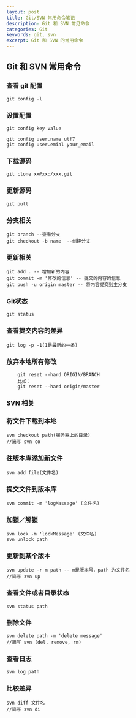 ```yaml
---
layout: post
title: Git/SVN 常用命令笔记
description: Git 和 SVN 常见命令
categories: Git
keywords: git, svn
excerpt: Git 和 SVN 的常用命令
---
```


## Git 和 SVN 常用命令

### **查看 git 配置**
```ssh
git config -l
```

### 设置配置
```ssh
git config key value
```  
`git config user.name utf7`  
`git config user.emial your_email`	

### **下载源码**
   ```
   git clone xx@xx:/xxx.git
   ```
    
### **更新源码**
    git pull

### **分支相关**
    git branch --查看分支
    git checkout -b name  --创建分支

### **更新相关**
    git add . -- 增加新的内容
    git commit -m '修改的信息' -- 提交的内容的信息
    git push -u origin master -- 将内容提交到主分支
    
### **Git状态**
    git status

### **查看提交内容的差异**
    git log -p -1(1是最新的一条)
### **放弃本地所有修改**
```ssh
	git reset --hard ORIGIN/BRANCH
	比如：
	git reset --hard origin/master
```
 
### **SVN 相关**

### **将文件下载到本地**
    svn checkout path(服务器上的目录)
    //简写 svn co

### **往版本库添加新文件**
    svn add file(文件名)

### **提交文件到版本库**
    svn commit -m 'logMassage' (文件名)
    
### **加锁／解锁**
    svn lock -m 'lockMessage' (文件名)
    svn unlock path

### **更新到某个版本**
    svn update -r m path -- m是版本号，path 为文件名
    //简写 svn up

### **查看文件或者目录状态**
    svn status path
    
### **删除文件**
    svn delete path -m 'delete message'
    //简写 svn (del, remove, rm)
    
### **查看日志**
    svn log path
    
### **比较差异**
    svn diff 文件名
    //简写 svn di
